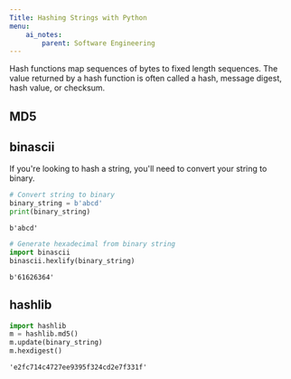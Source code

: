 ```yaml
---
Title: Hashing Strings with Python
menu:
    ai_notes:
        parent: Software Engineering
---
```


Hash functions map sequences of bytes to fixed length sequences. The value returned by a hash function is often called a hash, message digest, hash value, or checksum. 

## MD5

## binascii

If you're looking to hash a string, you'll need to convert your string to binary.


```python
# Convert string to binary
binary_string = b'abcd'
print(binary_string)
```

    b'abcd'



```python
# Generate hexadecimal from binary string
import binascii
binascii.hexlify(binary_string)
```




    b'61626364'



## hashlib


```python
import hashlib
m = hashlib.md5()
m.update(binary_string)
m.hexdigest()
```




    'e2fc714c4727ee9395f324cd2e7f331f'


